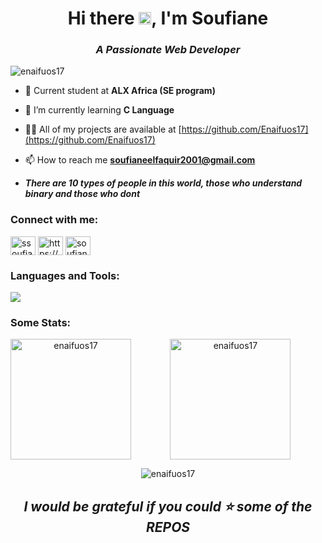 <h1 align="center"> Hi there
    <img src="https://media1.giphy.com/media/DRUAoxfi694kCydNN1/giphy.gif?cid=6c09b952e7164e5878e38181ec2d6c77326dc9ee3c0ec1ff&rid=giphy.gif&ct=s" height="20px"></img>, I'm Soufiane</h1>
<h3 align="center"><em>A Passionate Web Developer</em></h3>

<p align="left"> <img src="https://komarev.com/ghpvc/?username=enaifuos17&label=Profile%20views&color=0E4C92&style=flat" alt="enaifuos17" /> </p>

- 📝 Current student at **ALX Africa (SE program)**

- 🌱 I’m currently learning **C Language**

- 👨‍💻 All of my projects are available at [https://github.com/Enaifuos17](https://github.com/Enaifuos17)

- 📫 How to reach me **soufianeelfaquir2001@gmail.com**

- **_There are 10 types of people in this world, those who understand binary and those who dont_**

<h3 align="left">Connect with me:</h3>
<p align="left">
<a href="https://twitter.com/ssoufiane17" target="blank"><img align="center" src="https://raw.githubusercontent.com/rahuldkjain/github-profile-readme-generator/master/src/images/icons/Social/twitter.svg" alt="ssoufiane17" height="30" width="40" /></a>
<a href="https://linkedin.com/in/soufiane-el-faquir-877575228/" target="_blank"><img align="center" src="https://raw.githubusercontent.com/rahuldkjain/github-profile-readme-generator/master/src/images/icons/Social/linked-in-alt.svg" alt="https://www.linkedin.com/in/soufiane-el-faquir-877575228/" height="30" width="40" /></a>
<a href="https://instagram.com/soufiane_elfqr" target="blank"><img align="center" src="https://raw.githubusercontent.com/rahuldkjain/github-profile-readme-generator/master/src/images/icons/Social/instagram.svg" alt="soufiane_elfqr" height="30" width="40" /></a>
</p>

<h3 align="left">Languages and Tools:</h3>
<p align="left">
  <a href="https://skillicons.dev">
    <img src="https://skillicons.dev/icons?i=js,vscode,bash,git,css,html,c,php" />
  </a>
</p>

<h3 align="left">Some Stats:</h3>
<div align="center">
<img align="left" height="193px" src="https://github-readme-stats.vercel.app/api/top-langs?username=enaifuos17&show_icons=true&locale=en&layout=compact&title_color=00b3ff&icon_color=00b4ff&text_color=c9d1d9&bg_color=0d1117" alt="enaifuos17" />
&nbsp;<img align="center" height="193px" src="https://github-readme-stats.vercel.app/api?username=enaifuos17&show_icons=true&locale=en&title_color=00b3ff&icon_color=00b4ff&text_color=c9d1d9&bg_color=0d1117" alt="enaifuos17" />
</div>

<p align="center"><img align="" src="https://github-readme-streak-stats.herokuapp.com/?user=enaifuos17&theme=tokyonight_duo&hide_border=true" alt="enaifuos17" /></p>

<h2 align="center"><em>I would be grateful if you could ⭐ some of the REPOS</em></h2>
